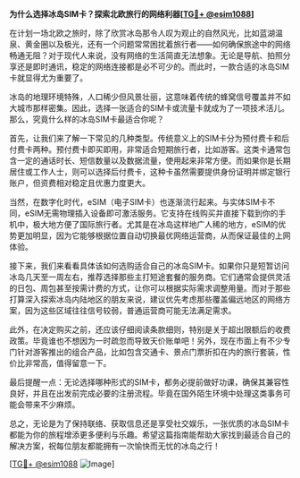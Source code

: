**为什么选择冰岛SIM卡？探索北欧旅行的网络利器[[TG💪+ @esim1088](https://t.me/s/esim1088)]**

在计划一场北欧之旅时，除了欣赏冰岛那令人叹为观止的自然风光，比如蓝湖温泉、黄金圈以及极光，还有一个问题常常困扰着旅行者——如何确保旅途中的网络畅通无阻？对于现代人来说，没有网络的生活简直无法想象。无论是导航、拍照分享还是即时通讯，稳定的网络连接都是必不可少的。而此时，一款合适的冰岛SIM卡就显得尤为重要了。

冰岛的地理环境特殊，人口稀少但风景壮丽，这意味着传统的蜂窝信号覆盖并不如大城市那样密集。因此，选择一张适合的SIM卡或流量卡就成为了一项技术活儿。那么，究竟什么样的冰岛SIM卡最适合你呢？

首先，让我们来了解一下常见的几种类型。传统意义上的SIM卡分为预付费卡和后付费卡两种。预付费卡即买即用，非常适合短期旅行者，比如游客。这类卡通常包含一定的通话时长、短信数量以及数据流量，使用起来非常方便。而如果你是长期居住或工作人士，则可以选择后付费卡，这种卡虽然需要提供身份证明并绑定银行账户，但资费相对稳定且优惠力度更大。

当然，在数字化时代，eSIM（电子SIM卡）也逐渐流行起来。与实体SIM卡不同，eSIM无需物理插入设备即可激活服务。它支持在线购买并直接下载到你的手机中，极大地方便了国际旅行者。尤其是在冰岛这样地广人稀的地方，eSIM的优势更加明显，因为它能够根据位置自动切换最优网络运营商，从而保证最佳的上网体验。

接下来，我们来看看具体该如何选购适合自己的冰岛SIM卡。如果你只是短暂访问冰岛几天至一周左右，推荐选择那些主打短途套餐的服务商。它们通常会提供灵活的日包、周包甚至按需计费的方式，让你可以根据实际需求调整用量。而对于那些打算深入探索冰岛内陆地区的朋友来说，建议优先考虑那些覆盖偏远地区的网络方案，因为这些区域往往信号较弱，普通运营商可能无法满足需求。

此外，在决定购买之前，还应该仔细阅读条款细则，特别是关于超出限额后的收费政策。毕竟谁也不想因为一时疏忽而导致天价账单吧！另外，现在市面上有不少专门针对游客推出的组合产品，比如包含交通卡、景点门票折扣在内的旅行套装，性价比非常高，值得留意一下。

最后提醒一点：无论选择哪种形式的SIM卡，都务必提前做好功课，确保其兼容性良好，并且在出发前完成必要的注册流程。毕竟在国外陌生环境中处理这类事务可能会带来不少麻烦。

总之，无论是为了保持联络、获取信息还是享受社交娱乐，一张优质的冰岛SIM卡都能为你的旅程增添更多便利与乐趣。希望这篇指南能帮助大家找到最适合自己的解决方案，祝每位朋友都能拥有一次愉快而无忧的冰岛之行！

[[TG💪+ @esim1088](https://t.me/s/esim1088) ![Image](https://i.postimg.cc/4NQfJmqS/Snipaste-2025-05-13-00-14-12.png)]